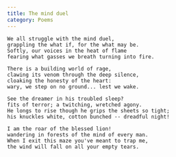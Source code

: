 ```yaml
---
title: The mind duel
category: Poems
---
```


    We all struggle with the mind duel,
    grappling the what if, for the what may be.
    Softly, our voices in the heat of flame
    fearing what gasses we breath turning into fire.

    There is a building world of rage,
    clawing its venom through the deep silence,
    cloaking the honesty of the heart:
    wary, we step on no ground... lest we wake.

    See the dreamer in his troubled sleep?
    fits of terror; a twitching, wretched agony.
    He longs to rise though he grips the sheets so tight;
    his knuckles white, cotton bunched -- dreadful night!

    I am the roar of the blessed lion!
    wandering in forests of the mind of every man.
    When I exit this maze you've meant to trap me,
    the wind will fall on all your empty tears.


